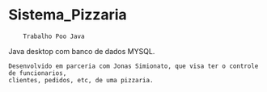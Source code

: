 # Sistema_Pizzaria

        Trabalho Poo Java
        
  Java desktop com banco de dados MYSQL.

    Desenvolvido em parceria com Jonas Simionato, que visa ter o controle de funcionarios,
    clientes, pedidos, etc, de uma pizzaria.

